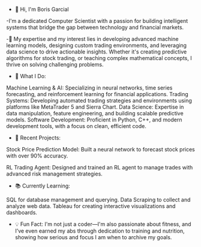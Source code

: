 - 👋 Hi, I'm Boris Garcial

-I'm a dedicated Computer Scientist with a passion for building intelligent systems that bridge the gap between technology and financial markets. 

-👀 My expertise and my interest lies in developing advanced machine learning models, designing custom trading environments, and leveraging data science to drive actionable insights. Whether it's creating predictive algorithms for stock trading, or teaching complex mathematical concepts, I thrive on solving challenging problems.

- 🔧 What I Do:

Machine Learning & AI: Specializing in neural networks, time series forecasting, and reinforcement learning for financial applications.
Trading Systems: Developing automated trading strategies and environments using platforms like MetaTrader 5 and Sierra Chart.
Data Science: Expertise in data manipulation, feature engineering, and building scalable predictive models.
Software Development: Proficient in Python, C++, and modern development tools, with a focus on clean, efficient code.

- 🚀 Recent Projects:

Stock Price Prediction Model: Built a neural network to forecast stock prices with over 90% accuracy.

RL Trading Agent: Designed and trained an RL agent to manage trades with advanced risk management strategies.

- 📚 Currently Learning:

SQL for database management and querying.
Data Scraping to collect and analyze web data.
Tableau for creating interactive visualizations and dashboards.


- 💡 Fun Fact:
I'm not just a coder—I'm also passionate about fitness, and I’ve even earned my abs through dedication to training and nutrition, showing how serious and focus I am when to archive my goals.



<!---
datascientistandAI/datascientistandAI is a ✨ special ✨ repository because its `README.md` (this file) appears on your GitHub profile.
You can click the Preview link to take a look at your changes.
--->
